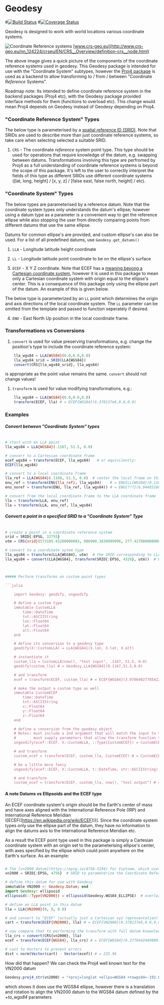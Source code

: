 # Geodesy

#[![Build Status](https://travis-ci.org/JuliaGeo/Geodesy.jl.svg?branch=master)](https://travis-ci.org/JuliaGeo/Geodesy.jl)
#[![Coverage Status](http://img.shields.io/coveralls/JuliaGeo/Geodesy.jl.svg)](https://coveralls.io/r/JuliaGeo/Geodesy.jl)

Geodesy is designed to work with world locations various coordinate systems. 

![Coordinate Reference systems](http://www.crs-geo.eu/SharedDocs/Bilder/CRS/schema-crs-datum-cs,property=default.gif)
[www.crs-geo.eu](http://www.crs-geo.eu/nn_124224/crseu/EN/CRS__Overview/definition-crs__node.html)

The above image gives a quick picture of the components of the coordinate reference systems used in geodesy.  This Geodesy package is intended for use with the "Coordinate System" subtypes, however the [Proj4 package](https://github.com/FugroRoames/Proj4.jl) is used as a backend to allow transforming to / from / between "Coordinate _Reference_ Systems". 

Roadmap note: Its intended to define coordinate reference system in the backend packages (Proj4 etc), with the Geodesy package provided interface methods for them (functions to overload etc).  This change would mean Proj4 depends on Geodesy instead of Geodesy depending on Proj4.

### "Coordinate Reference System" Types

The below type is parameterised by a [spatial reference ID (SRID)](https://en.wikipedia.org/wiki/SRID). Note that SRIDs are used to describe more than just coordinate reference systems, so take care when selecting selected a suitable SRID.

1. `CRS` - The coordinate _reference_ system point type.  This type should be used for operations that require knowledge of the datum, e.g. swapping between datums. Transformations involving this type are perfromed by Proj4 as a full understanding of coordinate reference systems is beyond the scope of this package. It's left to the user to correctly interpret the fields of this type as different SRIDs use different coordinate systems ([lat, long, height] / [x, y, z] / [false east, false north, height] / etc).


### "Coordinate System" Types

The below types are parameterised by a reference datum. Note that the coordinate system types only understands the datum's ellipse; however using a datum type as a parameter is a convenient way to get the reference ellipse while also stopping the user from directly comparing points from different datums that use the same ellipse.

Datums for common ellipse's are provided, and custom ellipse's can also be used. For a list of all predefined datums, use `Geodesy.get_datums()`

1. `LLA`   - Longitude latitude height coordinate

2. `LL`    - Longitude latitude point coordinate to be on the ellipse's surface

3. `ECEF`  - X Y Z coordinate.  Note that ECEF has a [meaning beyong a Cartesian coordinate system](https://en.wikipedia.org/wiki/ECEF), however it is used in this package to mean only a Cartesian coordinate system with origin equal to the ellipse's center.  This is a consequence of this package only using the ellipse part of the datum.  An example of this is given below.


The below type is parameterized by an `LL` point which determines the origin and axis directions of the local coordinate system.  The `LL` parameter can be omitted from the template and passed to function seperately if desired.

4. `ENU`   - East North Up position in the local coordinate frame.


### Transformations vs Conversions

1. `convert` is used for value preserving transformations, e.g. change the position's type to include the coordinate reference system:
```julia
	lla_wgs84 = LLA{WGS84}(0.0,0.0,0.0)
	lla_wgs84_srid = SRID(LLA{WGS84})
	convert(CRS{lla_wgs84_srid}, lla_wgs84) 
```
is appropriate as the point value remains the same.  `convert` should not change values!

1. `transform` is used for value modifying transformations, e.g.:
```julia
	lla_wgs84 = LLA{WGS84}(0.0,0.0,0.0)
	transform(ECEF, lla) # = ECEF{WGS84}(6.378137e6,0.0,0.0)
```


### Examples

##### Convert between "Coordinate System" types

```julia

# start with an LLA point
lla_wgs84 = LLA{WGS84}(.1167, 51.5, 0.0)

# convert to a Cartesian coordinate frame
ecef_wgs84 = transform(ECEF, lla_wgs84)   # or equivilently:
ECEF(lla_wgs84)

# convert to a local coordinate frame
lla_ref = LLA{WGS84}(.1168, 51.5, 0.0)  # center the local frame on this point
enu_ref = transform(ENU{lla_ref}, lla_wgs84)    # = ENU{LL{WGS84}(0.1167,51.5)}(6.944051663969915,4.742430141962267e-6,-3.772299267203877e-6)
enu_noref = transform(ENU, lla_ref, lla_wgs84)) # = ENU{???}(6.944051663969915,4.742430141962267e-6,-3.772299267203877e-6)

# convert from the local coordinate frame to the LLA coordinate frame
lla = transform(LLA, enu_ref)
lla = transform(LLA, enu_ref, lla_wgs84)
```



##### Convert a point in a specified SRID to a "Coordinate System" Type

```julia

# create a point in a coordinate reference system
srid = SRID{:EPSG, 32755}    													# WGS84 datum [UTM](https://en.wikipedia.org/wiki/Universal_Transverse_Mercator_coordinate_system) zone 55 South
utm = CRS{srid}(573105.43200000003, 086900.3839999996, 277.42700000000002) 		# a point in the above zone

# convert to a coordinate sytem type
lla_wgs84 = transform(LLA{WGS84}, utm)  # the SRID corresponding to LLA{WGS84} is known to Geodesy (see known_srids.jl).  Otherwise, 
lla_wgs84 = convert(LLA{WGS84}, transform(SRID{:EPSG, 4326}, utm))  # EPSG4326 is SRID for for the WGS84 LLA coordinate reference system



##### Perform transforms on custom point types

```julia

	import Geodesy: geodify, ungeodify

	# define a custom type
	immutable CustomLLA
		time::DateTime
		txt::ASCIIString
		lon::Float64
		lat::Float64
		alt::Float64
	end

	# define its conversion to a geodesy type
	geodify(X::CustomLLA) = LLA{WGS84}(X.lon, X.lat, X.alt)

	# instantiate it
	custom_lla = CustomLLA(now(), "test input", .1167, 51.5, 0.0)
	geodify(custom_lla) # = Geodesy.LLA{WGS84}(0.1167,51.5,0.0)

	# and transform
	ecef = transform(ECEF, custom_lla) # = ECEF{WGS84}(3.9786402778542214e6,8103.702688750244,4.968362457291028e6)

	# make the output a custom type as well
	immutable CustomECEF
		time::DateTime
		txt::ASCIIString
		x::Float64
		y::Float64
		z::Float64
	end

	# define a conversion from the geodesy object 
	# Notes: must include a 2nd argument that will match the input to the tranform
    #        must supply parameters that allow the transform function to differentiate, e.g. an output type
	ungeodify(ecef::ECEF, X::CustomLLA, ::Type{CustomECEF}) = CustomECEF(X.time, X.txt, ecef[1], ecef[2], ecef[3])

	# and transform
	custom_ecef = transform(ECEF, custom_lla, CustomECEF) # = CustomECEF(2016-02-25T16:13:59,"test input",3.9786402778542214e6,8103.702688750244,4.968362457291028e6)

	# be a little more fancy
	ungeodify(ecef::ECEF, X::CustomLLA, t::DateTime, str::ASCIIString) = CustomECEF(t, str, ecef[1], ecef[2], ecef[3])

	# and transform
	custom_ecef = transform(ECEF, custom_lla, now(), "test output") # = CustomECEF(2016-02-25T16:05:32,"test output",3.9786402778542214e6,8103.702688750244,4.968362457291028e6)


```


#### A note Datums vs Ellipsoids and the ECEF type

An ECEF coordinate system's origin should be the Earth's center of mass and have axes aligned with the International Reference Pole (IRP) and International Reference Meridian ([ECEF((https://en.wikipedia.org/wiki/ECEF)))].  Since the coordinate system types only use the ellipse part of the datum, they have no information to align the datums axis to the International Reference Meridian etc. 

As a result the ECEF point type used in this package is simply a Cartesian coordinate system with an origin set to the parameterising ellipse's center, with axes specified by the ellipse which could point anywhere on the Earth's surface.  As an example: 


```julia

# The [vn2000 datum](https://epsg.io/4756-5194) for Vietnam, which uses the WGS84 ellipsoid
vn2000 = SRID{:EPSG, 4756}  # SRID to parameterize the Coordinate Reference System

# define this datum for use with Geodesy
immutable VN2000 <: Geodesy.Datum; end
import Geodesy: ellipsoid
ellipsoid(::Type{VN2000}) = ellipsoid(Geodesy.WGS84_ELLIPSE)  # overload the function which retrieves the datum's ellipsoid

# define an LLA point in this datum
lla = LLA{VN2000}(0, 0, 0.0)

# and convert to "ECEF" (actually just a Cartesian xyz representation)
cart = transform(ECEF{VN2000}, lla) # = ECEF{VN2000}(6.378137e6,0.0,0.0)

# now compare that to performing the transform with full datum knownledge 
lla_crs = convert(CRS{vn2000}, lla)
ecef = transform(ECEF{WGS84}, lla_crs) # = ECEF{WGS84}(6.377944246908978e6,-39.27841102745324,-111.1865389593214)

# cast to Vectors to prevent errors
dist = norm(Vector(cart) - Vector(ecef)) # = 225.96

```
How did that happen?  We can check the Proj4 well known text for the VN2000 datum
```Julia
Geodesy.proj4_str(vn2000) = "+proj=longlat +ellps=WGS84 +towgs84=-192.873,-39.382,-111.202,-0.00205,-0.0005,0.00335,0.0188 +no_defs"
```
which shows it does use the WGS84 ellipse, however there is a translation and rotation to align the VN2000 datum to the WGS84 datum defined by the *+to_wgs84* parameters










